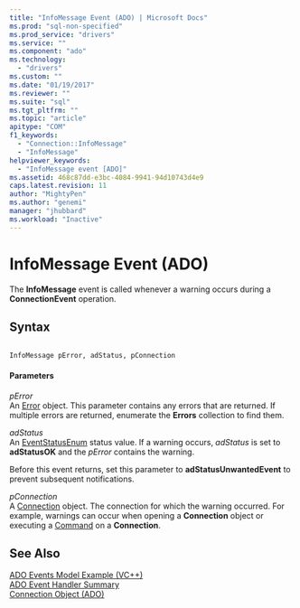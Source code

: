 ```yaml
---
title: "InfoMessage Event (ADO) | Microsoft Docs"
ms.prod: "sql-non-specified"
ms.prod_service: "drivers"
ms.service: ""
ms.component: "ado"
ms.technology:
  - "drivers"
ms.custom: ""
ms.date: "01/19/2017"
ms.reviewer: ""
ms.suite: "sql"
ms.tgt_pltfrm: ""
ms.topic: "article"
apitype: "COM"
f1_keywords: 
  - "Connection::InfoMessage"
  - "InfoMessage"
helpviewer_keywords: 
  - "InfoMessage event [ADO]"
ms.assetid: 468c87dd-e3bc-4084-9941-94d10743d4e9
caps.latest.revision: 11
author: "MightyPen"
ms.author: "genemi"
manager: "jhubbard"
ms.workload: "Inactive"
---
```

# InfoMessage Event (ADO)
The **InfoMessage** event is called whenever a warning occurs during a **ConnectionEvent** operation.  
  
## Syntax  
  
```  
  
InfoMessage pError, adStatus, pConnection  
```  
  
#### Parameters  
 *pError*  
 An [Error](../../../ado/reference/ado-api/error-object.md) object. This parameter contains any errors that are returned. If multiple errors are returned, enumerate the **Errors** collection to find them.  
  
 *adStatus*  
 An [EventStatusEnum](../../../ado/reference/ado-api/eventstatusenum.md) status value. If a warning occurs, *adStatus* is set to **adStatusOK** and the *pError* contains the warning.  
  
 Before this event returns, set this parameter to **adStatusUnwantedEvent** to prevent subsequent notifications.  
  
 *pConnection*  
 A [Connection](../../../ado/reference/ado-api/connection-object-ado.md) object. The connection for which the warning occurred. For example, warnings can occur when opening a **Connection** object or executing a [Command](../../../ado/reference/ado-api/command-object-ado.md) on a **Connection**.  
  
## See Also  
 [ADO Events Model Example (VC++)](../../../ado/reference/ado-api/ado-events-model-example-vc.md)   
 [ADO Event Handler Summary](../../../ado/guide/data/ado-event-handler-summary.md)   
 [Connection Object (ADO)](../../../ado/reference/ado-api/connection-object-ado.md)
